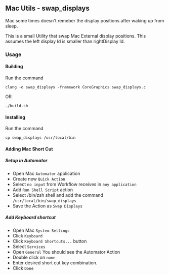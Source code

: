 ## Mac Utils - swap_displays
Mac some times doesn't remeber the display positions after waking up from sleep.

This is a small Utility that swap Mac External display positions. This assumes the left display Id is smaller than rightDisplay Id. 

### Usage
#### Building
Run the command

```clang -o swap_displays -framework CoreGraphics swap_displays.c```

OR

```./build.sh```

#### Installing 
Run the command 

```cp swap_displays /usr/local/bin```

#### Adding Mac Short Cut
##### Setup in Automator
- Open Mac ```Automator``` application
- Create new ```Quick Action```
- Select ```no input``` from Workflow receives in ```any application```
- Add ```Run Shell Script``` action
- Select /bin/zsh shell and add the command ```/usr/local/bin/swap_displays```
- Save the Action as ```Swap Displays```

##### Add Keyboard shortcut
- Open Mac ```System Settings```
- Click ```Keyboard```
- Click ```Keyboard Shortcuts...``` button
- Select ```Services```
- Open ```General``` You should see the Automator Action
- Double click on ```none```
- Enter desired short cut key combination.
- Click ```Done```
